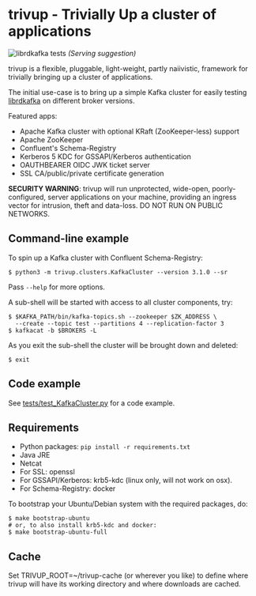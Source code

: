 # trivup - Trivially Up a cluster of applications


![librdkafka tests](https://github.com/edenhill/trivup/raw/master/.librdkafka_tests.png)
*(Serving suggestion)*

trivup is a flexible, pluggable, light-weight, partly naiivistic, framework
for trivially bringing up a cluster of applications.

The initial use-case is to bring up a simple Kafka cluster for easily testing
[librdkafka](https://github.com/edenhill/librdkafka) on different
broker versions.

Featured apps:

 * Apache Kafka cluster with optional KRaft (ZooKeeper-less) support
 * Apache ZooKeeper
 * Confluent's Schema-Registry
 * Kerberos 5 KDC for GSSAPI/Kerberos authentication
 * OAUTHBEARER OIDC JWK ticket server
 * SSL CA/public/private certificate generation


**SECURITY WARNING**: trivup will run unprotected, wide-open, poorly-configured,
                      server applications on your machine, providing an
                      ingress vector for intrusion, theft and data-loss.
                      DO NOT RUN ON PUBLIC NETWORKS.


## Command-line example


To spin up a Kafka cluster with Confluent Schema-Registry:

    $ python3 -m trivup.clusters.KafkaCluster --version 3.1.0 --sr

Pass `--help` for more options.

A sub-shell will be started with access to all cluster components, try:

    $ $KAFKA_PATH/bin/kafka-topics.sh --zookeeper $ZK_ADDRESS \
      --create --topic test --partitions 4 --replication-factor 3
    $ kafkacat -b $BROKERS -L

As you exit the sub-shell the cluster will be brought down and deleted:

    $ exit


## Code example

See [tests/test_KafkaCluster.py](tests/test_KafkaCluster.py) for a code example.


## Requirements

 * Python packages: `pip install -r requirements.txt`
 * Java JRE
 * Netcat
 * For SSL: openssl
 * For GSSAPI/Kerberos: krb5-kdc (linux only, will not work on osx).
 * For Schema-Registry: docker

To bootstrap your Ubuntu/Debian system with the required packages, do:

    $ make bootstrap-ubuntu
    # or, to also install krb5-kdc and docker:
    $ make bootstrap-ubuntu-full


## Cache

Set TRIVUP_ROOT=~/trivup-cache (or wherever you like) to define where
trivup will have its working directory and where downloads are cached.


